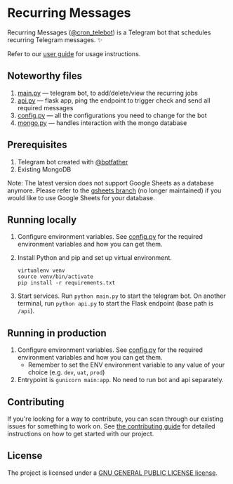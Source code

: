 # Recurring Messages

Recurring Messages ([@cron_telebot](https://t.me/cron_telebot)) is a Telegram bot that schedules recurring Telegram messages. :sparkles:

Refer to our [user guide](https://github.com/hsdevelops/rm-bot/wiki/User-Guide) for usage instructions.

## Noteworthy files
1. [main.py](./main.py) — telegram bot, to add/delete/view the recurring jobs
2. [api.py](./api.py) — flask app, ping the endpoint to trigger check and send all required messages
3. [config.py](./config.py) — all the configurations you need to change for the bot
4. [mongo.py](./database/mongo.py) — handles interaction with the mongo database

## Prerequisites
1. Telegram bot created with [@botfather](https://telegram.me/botfather)
2. Existing MongoDB

Note: The latest version does not support Google Sheets as a database anymore. Please refer to the [gsheets branch](https://github.com/hsdevelops/rm-bot/tree/gsheets) (no longer maintained) if you would like to use Google Sheets for your database.

## Running locally

1. Configure environment variables. See [config.py](./config.py) for the required environment variables and how you can get them.

2. Install Python and pip and set up virtual environment. 
   ```
   virtualenv venv
   source venv/bin/activate
   pip install -r requirements.txt
   ```

3. Start services. Run `python main.py` to start the telegram bot. On another terminal, run `python api.py` to start the Flask endpoint (base path is `/api`).

## Running in production
1. Configure environment variables. See [config.py](./config.py) for the required environment variables and how you can get them.
   * Remember to set the ENV environment variable to any value of your choice (e.g. `dev`, `uat`, `prod`)
2. Entrypoint is `gunicorn main:app`. No need to run bot and api separately.

## Contributing

If you're looking for a way to contribute, you can scan through our existing issues for something to work on. See [the contributing guide](./CONTRIBUTING.md) for detailed instructions on how to get started with our project.

## License

The project is licensed under a [GNU GENERAL PUBLIC LICENSE license](./LICENSE).

